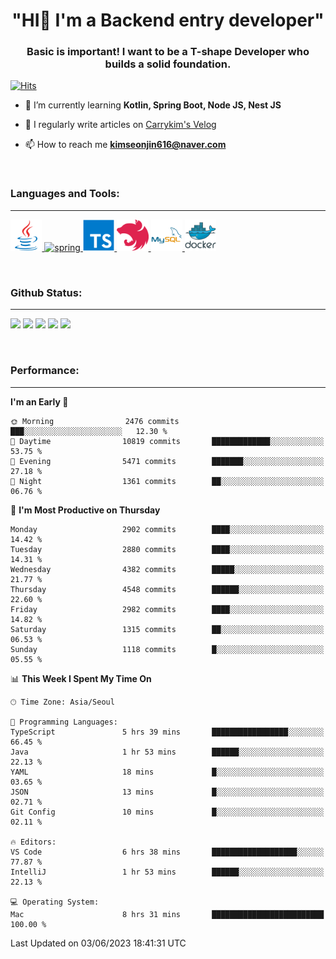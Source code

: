 <h1 align="center">"HI👋 I'm a Backend entry developer" </h1>
<h3 align="center">Basic is important! I want to be a T-shape Developer who builds a solid foundation.</h3>

[![Hits](https://hits.seeyoufarm.com/api/count/incr/badge.svg?url=https%3A%2F%2Fgithub.com%2Fgimseonjin&count_bg=%2318BFE5&title_bg=%23555555&icon=ko-fi.svg&icon_color=%23E7E7E7&title=hits&edge_flat=false)](https://hits.seeyoufarm.com)

- 🌱 I’m currently learning **Kotlin, Spring Boot, Node JS, Nest JS**

- 📝 I regularly write articles on [Carrykim's Velog](https://velog.io/@carrykim)

- 📫 How to reach me **kimseonjin616@naver.com**

<br/>

<h3 align="left">Languages and Tools:</h3>

***

<p align="left"> 
 <a href="https://www.java.com" target="_blank" rel="noreferrer"> <img src="https://raw.githubusercontent.com/devicons/devicon/master/icons/java/java-original.svg" alt="java" width="10%" height="10%"/> </a>
 <a href="https://spring.io/" target="_blank" rel="noreferrer"> <img src="https://www.vectorlogo.zone/logos/springio/springio-icon.svg" alt="spring" width="10%" height="10%"/> </a>
  <a href="https://www.typescriptlang.org/" target="_blank" rel="noreferrer"> <img src="https://raw.githubusercontent.com/devicons/devicon/master/icons/typescript/typescript-original.svg" alt="typescript" width="10%" height="10%"/> </a>
<a href="https://nestjs.com/" target="_blank" rel="noreferrer"> <img src="https://raw.githubusercontent.com/devicons/devicon/master/icons/nestjs/nestjs-plain.svg" alt="nestjs" width="10%" height="10%"/> </a> 
<a href="https://www.mysql.com/" target="_blank" rel="noreferrer"> <img src="https://raw.githubusercontent.com/devicons/devicon/master/icons/mysql/mysql-original-wordmark.svg" alt="mysql" width="10%" height="10%"/>  </a>
 <a href="https://www.docker.com/" target="_blank" rel="noreferrer"> <img src="https://raw.githubusercontent.com/devicons/devicon/master/icons/docker/docker-original-wordmark.svg" alt="docker" width="10%" height="10%"/> </a>
 </p>
</p>

<br/>

<h3 align="left">Github Status:</h3>

***

![](http://github-profile-summary-cards.vercel.app/api/cards/profile-details?username=gimseonjin&theme=nord_bright)
![](http://github-profile-summary-cards.vercel.app/api/cards/repos-per-language?username=gimseonjin&theme=nord_bright)
![](http://github-profile-summary-cards.vercel.app/api/cards/most-commit-language?username=gimseonjin&theme=nord_bright)
![](http://github-profile-summary-cards.vercel.app/api/cards/stats?username=gimseonjin&theme=nord_bright)
![](http://github-profile-summary-cards.vercel.app/api/cards/productive-time?username=gimseonjin&theme=nord_bright&utcOffset=8)


<br/>

<h3 align="left">Performance:</h3>

***

<!--START_SECTION:waka-->
**I'm an Early 🐤** 

```text
🌞 Morning                2476 commits        ███░░░░░░░░░░░░░░░░░░░░░░   12.30 % 
🌆 Daytime                10819 commits       █████████████░░░░░░░░░░░░   53.75 % 
🌃 Evening                5471 commits        ███████░░░░░░░░░░░░░░░░░░   27.18 % 
🌙 Night                  1361 commits        ██░░░░░░░░░░░░░░░░░░░░░░░   06.76 % 
```
📅 **I'm Most Productive on Thursday** 

```text
Monday                   2902 commits        ████░░░░░░░░░░░░░░░░░░░░░   14.42 % 
Tuesday                  2880 commits        ████░░░░░░░░░░░░░░░░░░░░░   14.31 % 
Wednesday                4382 commits        █████░░░░░░░░░░░░░░░░░░░░   21.77 % 
Thursday                 4548 commits        ██████░░░░░░░░░░░░░░░░░░░   22.60 % 
Friday                   2982 commits        ████░░░░░░░░░░░░░░░░░░░░░   14.82 % 
Saturday                 1315 commits        ██░░░░░░░░░░░░░░░░░░░░░░░   06.53 % 
Sunday                   1118 commits        █░░░░░░░░░░░░░░░░░░░░░░░░   05.55 % 
```


📊 **This Week I Spent My Time On** 

```text
🕑︎ Time Zone: Asia/Seoul

💬 Programming Languages: 
TypeScript               5 hrs 39 mins       █████████████████░░░░░░░░   66.45 % 
Java                     1 hr 53 mins        ██████░░░░░░░░░░░░░░░░░░░   22.13 % 
YAML                     18 mins             █░░░░░░░░░░░░░░░░░░░░░░░░   03.65 % 
JSON                     13 mins             █░░░░░░░░░░░░░░░░░░░░░░░░   02.71 % 
Git Config               10 mins             █░░░░░░░░░░░░░░░░░░░░░░░░   02.11 % 

🔥 Editors: 
VS Code                  6 hrs 38 mins       ███████████████████░░░░░░   77.87 % 
IntelliJ                 1 hr 53 mins        ██████░░░░░░░░░░░░░░░░░░░   22.13 % 

💻 Operating System: 
Mac                      8 hrs 31 mins       █████████████████████████   100.00 % 
```


 Last Updated on 03/06/2023 18:41:31 UTC
<!--END_SECTION:waka-->

<div align="center">
  
